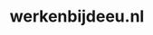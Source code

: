 ---
layout: post
title:  "werkenbijdeeu.nl"
internal_url:  "/dutchgov/werkenbijdeeu.nl.html"
categories: dutchgov
---